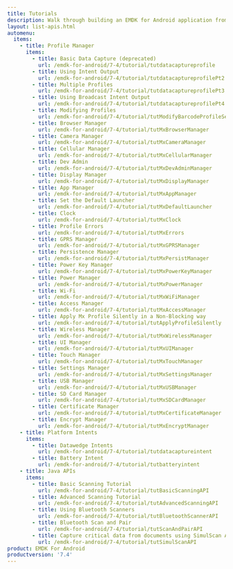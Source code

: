 ```yaml
---
title: Tutorials
description: Walk through building an EMDK for Android application from the ground up with one of the following tutorials. Each tutorial includes step by step instructions and associate code.
layout: list-apis.html
automenu:
  items:
    - title: Profile Manager
      items:
        - title: Basic Data Capture (deprecated)
          url: /emdk-for-android/7-4/tutorial/tutdatacaptureprofile
        - title: Using Intent Output
          url: /emdk-for-android/7-4/tutorial/tutdatacaptureprofilePt2
        - title: Multiple Profiles
          url: /emdk-for-android/7-4/tutorial/tutdatacaptureprofilePt3
        - title: Using Broadcast Intent Output
          url: /emdk-for-android/7-4/tutorial/tutdatacaptureprofilePt4
        - title: Modifying Profiles
          url: /emdk-for-android/7-4/tutorial/tutModifyBarcodeProfileSettings
        - title: Browser Manager
          url: /emdk-for-android/7-4/tutorial/tutMxBrowserManager
        - title: Camera Manager
          url: /emdk-for-android/7-4/tutorial/tutMxCameraManager
        - title: Cellular Manager
          url: /emdk-for-android/7-4/tutorial/tutMxCellularManager
        - title: Dev Admin
          url: /emdk-for-android/7-4/tutorial/tutMxDevAdminManager
        - title: Display Manager
          url: /emdk-for-android/7-4/tutorial/tutMxDisplayManager
        - title: App Manager
          url: /emdk-for-android/7-4/tutorial/tutMxAppManager
        - title: Set the Default Launcher
          url: /emdk-for-android/7-4/tutorial/tutMxDefaultLauncher
        - title: Clock
          url: /emdk-for-android/7-4/tutorial/tutMxClock
        - title: Profile Errors
          url: /emdk-for-android/7-4/tutorial/tutMxErrors
        - title: GPRS Manager
          url: /emdk-for-android/7-4/tutorial/tutMxGPRSManager
        - title: Persistence Manager
          url: /emdk-for-android/7-4/tutorial/tutMxPersistManager
        - title: Power Key Manager
          url: /emdk-for-android/7-4/tutorial/tutMxPowerKeyManager
        - title: Power Manager
          url: /emdk-for-android/7-4/tutorial/tutMxPowerManager
        - title: Wi-Fi
          url: /emdk-for-android/7-4/tutorial/tutMxWiFiManager
        - title: Access Manager
          url: /emdk-for-android/7-4/tutorial/tutMxAccessManager
        - title: Apply Mx Profile Silently in a Non-Blocking way
          url: /emdk-for-android/7-4/tutorial/tutApplyProfileSilently
        - title: Wireless Manager
          url: /emdk-for-android/7-4/tutorial/tutMxWirelessManager
        - title: UI Manager
          url: /emdk-for-android/7-4/tutorial/tutMxUIManager
        - title: Touch Manager
          url: /emdk-for-android/7-4/tutorial/tutMxTouchManager
        - title: Settings Manager
          url: /emdk-for-android/7-4/tutorial/tutMxSettingsManager
        - title: USB Manager
          url: /emdk-for-android/7-4/tutorial/tutMxUSBManager
        - title: SD Card Manager
          url: /emdk-for-android/7-4/tutorial/tutMxSDCardManager
        - title: Certificate Manager
          url: /emdk-for-android/7-4/tutorial/tutMxCertificateManager
        - title: Encrypt Manager
          url: /emdk-for-android/7-4/tutorial/tutMxEncryptManager
    - title: Platform Intents
      items:
        - title: Datawedge Intents
          url: /emdk-for-android/7-4/tutorial/tutdatacaptureintent
        - title: Battery Intent
          url: /emdk-for-android/7-4/tutorial/tutbatteryintent
    - title: Java APIs
      items:
        - title: Basic Scanning Tutorial
          url: /emdk-for-android/7-4/tutorial/tutBasicScanningAPI
        - title: Advanced Scanning Tutorial
          url: /emdk-for-android/7-4/tutorial/tutAdvancedScanningAPI
        - title: Using Bluetooth Scanners
          url: /emdk-for-android/7-4/tutorial/tutBluetoothScannerAPI
        - title: Bluetooth Scan and Pair
          url: /emdk-for-android/7-4/tutorial/tutScanAndPairAPI
        - title: Capture critical data from documents using SimulScan API
          url: /emdk-for-android/7-4/tutorial/tutSimulScanAPI
product: EMDK For Android
productversion: '7.4'
---
```



















